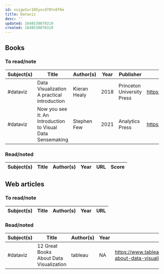 ```yaml
---
id: vujgw1ur185yucd78tn6f6e
title: Dataviz
desc: ''
updated: 1648530870319
created: 1648530870319
---
```


## Books

### To read/note

Subject(s) | Title | Author(s) | Year | Publisher | URL
 -- | -- | -- | -- | -- | -- |
#dataviz | Data Visualization A practical introduction | Kieran Healy | 2018 | Princeton University Press | https://socviz.co/index.html#preface
#dataviz | Now you see it: An Introduction to Visual Data Sensemaking| Stephen Few | 2021 | Analytics Press | https://www.analyticspress.com/nysi.php


### Read/noted

Subject(s) | Title | Author(s) | Year | URL | Score
 -- | -- | -- | -- | -- | -- |

## Web articles

### To read/note

Subject(s) | Title | Author(s) | Year | URL 
 -- | -- | -- | -- | --

### Read/noted

Subject(s) | Title | Author(s) | Year | URL | Score
 -- | -- | -- | -- | -- | -- |
#dataviz | 12 Great Books About Data Visualization | tableau |NA | https://www.tableau.com/learn/articles/books-about-data-visualization|⭐⭐⭐⭐